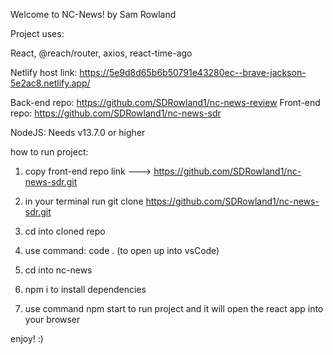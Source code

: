 Welcome to NC-News! by Sam Rowland

Project uses:

React, @reach/router, axios, react-time-ago

Netlify host link: https://5e9d8d65b6b50791e43280ec--brave-jackson-5e2ac8.netlify.app/

Back-end repo: https://github.com/SDRowland1/nc-news-review
Front-end repo: https://github.com/SDRowland1/nc-news-sdr

NodeJS: Needs v13.7.0 or higher

how to run project:

1. copy front-end repo link ---> https://github.com/SDRowland1/nc-news-sdr.git

2. in your terminal run git clone https://github.com/SDRowland1/nc-news-sdr.git

3. cd into cloned repo

4. use command: code . (to open up into vsCode)

5. cd into nc-news

6. npm i to install dependencies

7. use command npm start to run project and it will open the react app into your browser

enjoy! :)
